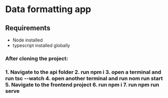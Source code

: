 <h1>Data formatting app</h1>

<h2>Requirements</h2>
<ul>
  <li>Node installed</li>
  <li>typescript installed globally</li>
</ul>

<h3> After cloning the project: <h3>
 1. Navigate to the api folder 
 2. run npm i
 3. open a terminal and run tsc --watch 
 4. open another terminal and run nom run start  
5. Navigate to the frontend project
6. run npm i 
7. run npm run serve
  
  

 

